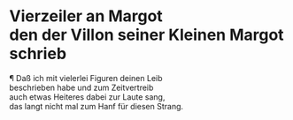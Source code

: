 # <a name="66"></a>Vierzeiler an Margot <br />den der Villon seiner Kleinen Margot schrieb

¶ Daß ich mit vielerlei Figuren deinen Leib  
beschrieben habe und zum Zeitvertreib  
auch etwas Heiteres dabei zur Laute sang,  
das langt nicht mal zum Hanf für diesen Strang.
